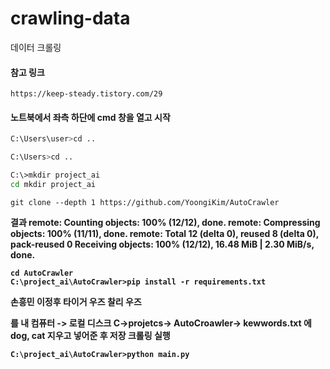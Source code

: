 # crawling-data
데이터 크롤링
####  참고 링크 
```
https://keep-steady.tistory.com/29
```
#### 노트북에서 좌측 하단에 cmd 창을 열고 시작

``` bash
C:\Users\user>cd ..

C:\Users>cd ..

C:\>mkdir project_ai
cd mkdir project_ai
```
```
git clone --depth 1 https://github.com/YoongiKim/AutoCrawler
```
<b>
  결과
remote: Counting objects: 100% (12/12), done.
remote: Compressing objects: 100% (11/11), done.
remote: Total 12 (delta 0), reused 8 (delta 0), pack-reused 0
Receiving objects: 100% (12/12), 16.48 MiB | 2.30 MiB/s, done.

```
cd AutoCrawler
C:\project_ai\AutoCrawler>pip install -r requirements.txt
```
<b>
손흥민
이정후
타이거 우즈
찰리 우즈

를 내 컴퓨터 -> 로컬 디스크 C->projetcs-> AutoCroawler-> kewwords.txt 에 dog, cat 지우고 넣어준 후 저장
크롤링 실행
```
C:\project_ai\AutoCrawler>python main.py

```
